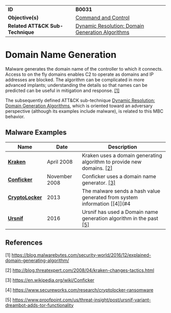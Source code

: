 |||
|---|---|
|**ID**|**B0031**|
|**Objective(s)**|[Command and Control](../command-and-control)|
|**Related ATT&CK Sub-Technique**|[Dynamic Resolution: Domain Generation Algorithms](https://attack.mitre.org/techniques/T1568/002/)|


Domain Name Generation
======================
Malware generates the domain name of the controller to which it connects. Access to on the fly domains enables C2 to operate as domains and IP addresses are blocked. The algorithm can be complicated in more advanced implants; understanding the details so that names can be predicted can be useful in mitigation and response. [[1]](#1)

The subsequently defined ATT&CK sub-technique [Dynamic Resolution: Domain Generation Algorithms](https://attack.mitre.org/techniques/T1568/002/), which is oriented toward an adversary perspective (although its examples include malware), is related to this MBC behavior.

Malware Examples
----------------
|Name|Date|Description|
|---|---|---|
|[**Kraken**](../xample-malware/kraken.md)|April 2008|Kraken uses a domain generating algorithm to provide new domains. [[2]](#2)|
|[**Conficker**](../xample-malware/conficker.md)|November 2008|Conficker uses a domain name generator. [[3]](#3)|
|[**CryptoLocker**](../xample-malware/cryptolocker.md)|2013|The malware sends a hash value generated from system information [[4]](#4|
|[**Ursnif**](../xample-malware/ursnif.md)|2016|Ursnif has used a Domain name generation algorithm in the past [[5]](#5)|

References
----------
<a name="1">[1]</a> https://blog.malwarebytes.com/security-world/2016/12/explained-domain-generating-algorithm/

<a name="2">[2]</a> http://blog.threatexpert.com/2008/04/kraken-changes-tactics.html

<a name="3">[3]</a> https://en.wikipedia.org/wiki/Conficker

<a name="4">[4]</a> https://www.secureworks.com/research/cryptolocker-ransomware

<a name="5">[5]</a> https://www.proofpoint.com/us/threat-insight/post/ursnif-variant-dreambot-adds-tor-functionality
